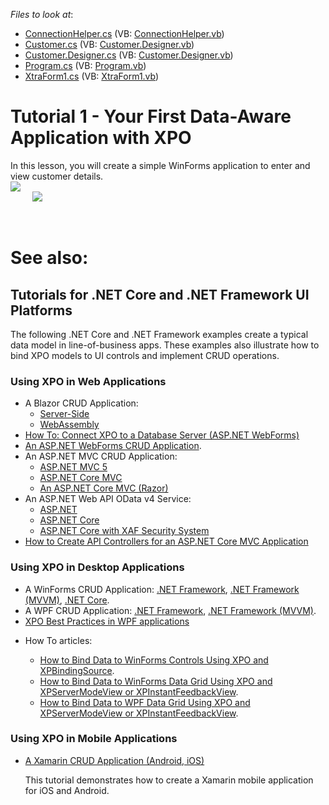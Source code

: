 <!-- default file list -->
*Files to look at*:

* [ConnectionHelper.cs](./CS/XpoTutorial1/MyDataModelCode/ConnectionHelper.cs) (VB: [ConnectionHelper.vb](./VB/XpoTutorial1/MyDataModelCode/ConnectionHelper.vb))
* [Customer.cs](./CS/XpoTutorial1/MyDataModelCode/Customer.cs) (VB: [Customer.Designer.vb](./VB/XpoTutorial1/MyDataModelCode/Customer.Designer.vb))
* [Customer.Designer.cs](./CS/XpoTutorial1/MyDataModelCode/Customer.Designer.cs) (VB: [Customer.Designer.vb](./VB/XpoTutorial1/MyDataModelCode/Customer.Designer.vb))
* [Program.cs](./CS/XpoTutorial1/Program.cs) (VB: [Program.vb](./VB/XpoTutorial1/Program.vb))
* [XtraForm1.cs](./CS/XpoTutorial1/XtraForm1.cs) (VB: [XtraForm1.vb](./VB/XpoTutorial1/XtraForm1.vb))
<!-- default file list end -->
# Tutorial 1 - Your First Data-Aware Application with XPO


<p>In this lesson, you will create a simple WinForms application to enter and view customer details.<br />
<img src="https://raw.githubusercontent.com/DevExpress-Examples/tutorial-1-your-first-data-aware-application-with-xpo-e4555/12.2.6+/media/66baa867-cd4e-486d-9c92-ef181228d3a8.png"><br />
         <img src="https://raw.githubusercontent.com/DevExpress-Examples/tutorial-1-your-first-data-aware-application-with-xpo-e4555/12.2.6+/media/f46d3ffc-74be-4f74-886e-9225a4ed2fec.png"><br /></p>

<br/>

# See also:

## Tutorials for .NET Core and .NET Framework UI Platforms

The following .NET Core and .NET Framework examples create a typical data model in line-of-business apps. These examples also illustrate how to bind XPO models to UI controls and implement CRUD operations.


### Using XPO in Web Applications

* A Blazor CRUD Application:
    * [Server-Side](https://github.com/DevExpress/XPO/tree/master/Tutorials/ASP.NET/Blazor.ServerSide/CS)
    * [WebAssembly ](https://github.com/DevExpress/XPO/tree/master/Tutorials/ASP.NET/Blazor.WebAssembly)
* [How To: Connect XPO to a Database Server (ASP.NET WebForms)](https://docs.devexpress.com/XPO/3185/examples/how-to-connect-xpo-to-a-database-server-aspnet)
* [An ASP.NET WebForms CRUD Application](https://github.com/DevExpress/XPO/tree/master/Tutorials/ASP.NET/WebForms).
* An ASP.NET MVC CRUD Application: 
    - [ASP.NET MVC 5](https://github.com/DevExpress/XPO/tree/master/Tutorials/ASP.NET/MVC5)
    - [ASP.NET Core MVC](https://github.com/DevExpress/XPO/tree/master/Tutorials/ASP.NET/MVC.Core/CS)
    - [An ASP.NET Core MVC (Razor)](https://github.com/DevExpress/XPO/tree/master/Tutorials/ASP.NET/MVC.RazorPages/CS)
* An ASP.NET Web API OData v4 Service: 
    - [ASP.NET](https://github.com/DevExpress-Examples/XPO_how-to-implement-odata4-service-with-xpo)
    - [ASP.NET Core](https://github.com/DevExpress-Examples/XPO_how-to-implement-odata4-service-with-xpo-netcore)
    - [ASP.NET Core with XAF Security System](https://github.com/DevExpress-Examples/XAF_how-to-use-the-integrated-mode-of-the-security-system-in-non-xaf-applications-e4908/tree/19.2.6%2B/ASP.NetCore/DevExtreme.OData?utm_source=DevExpress&utm_medium=Website&utm_campaign=XAF&utm_content=XAF_Security_NonXAF_Series_2)
* [How to Create API Controllers for an ASP.NET Core MVC Application](xref:401035#xpo-data-model)


### Using XPO in Desktop Applications

* A WinForms CRUD Application: [.NET Framework](https://github.com/DevExpress/XPO/tree/master/Tutorials/WinForms/Classic), [.NET Framework (MVVM)](https://github.com/DevExpress/XPO/tree/master/Tutorials/WinForms/DevExpress.MVVM), [.NET Core](https://github.com/DevExpress/XPO/tree/master/Tutorials/WinForms/Classic.Core).
* A WPF CRUD Application: [.NET Framework](https://github.com/DevExpress/XPO/tree/master/Tutorials/WPF/Classic), [.NET Framework (MVVM)](https://github.com/DevExpress/XPO/tree/master/Tutorials/WPF/DevExpress.MVVM).
* [XPO Best Practices in WPF applications](https://supportcenter.devexpress.com/ticket/details/t838546/xpo-best-practices-in-wpf-applications)


- How To articles:

    * [How to Bind Data to WinForms Controls Using XPO and XPBindingSource](https://github.com/DevExpress-Examples/XPO_how-to-bind-data-to-winforms-controls-using-xpbindingsource).
    * [How to Bind Data to WinForms Data Grid Using XPO and XPServerModeView or XPInstantFeedbackView](https://github.com/DevExpress-Examples/XPO_how-to-bind-data-to-winforms-controls-using-xpservermodeview-or-xpinstantfeedbackview).
    * [How to Bind Data to WPF Data Grid Using XPO and XPServerModeView or XPInstantFeedbackView](https://github.com/DevExpress-Examples/XPO_how-to-bind-data-to-wpf-controls-using-xpservermodeview-or-xpinstantfeedbackview).


### Using XPO in Mobile Applications

* [A Xamarin CRUD Application (Android, iOS)](https://github.com/DevExpress/XPO/tree/master/Tutorials/Xamarin.Forms)

  This tutorial demonstrates how to create a Xamarin mobile application for iOS and Android.




